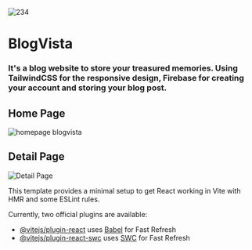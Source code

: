 ![234](https://github.com/Jedpalero/BlogVista/assets/140801154/91582212-f805-41c3-aa73-edd99e7f6845)

# BlogVista

### It's a blog website to store your treasured memories. Using TailwindCSS for the responsive design, Firebase for creating your account and storing your blog post.

## Home Page

![homepage blogvista](https://github.com/Jedpalero/BlogVista/assets/140801154/a92114ad-1be4-4c9c-aba1-9fb134eb8c4e)

## Detail Page

![Detail Page](https://github.com/Jedpalero/BlogVista/assets/140801154/801945c8-82db-476e-b8b3-4d4be703c0f4)

This template provides a minimal setup to get React working in Vite with HMR and some ESLint rules.

Currently, two official plugins are available:

- [@vitejs/plugin-react](https://github.com/vitejs/vite-plugin-react/blob/main/packages/plugin-react/README.md) uses [Babel](https://babeljs.io/) for Fast Refresh
- [@vitejs/plugin-react-swc](https://github.com/vitejs/vite-plugin-react-swc) uses [SWC](https://swc.rs/) for Fast Refresh
